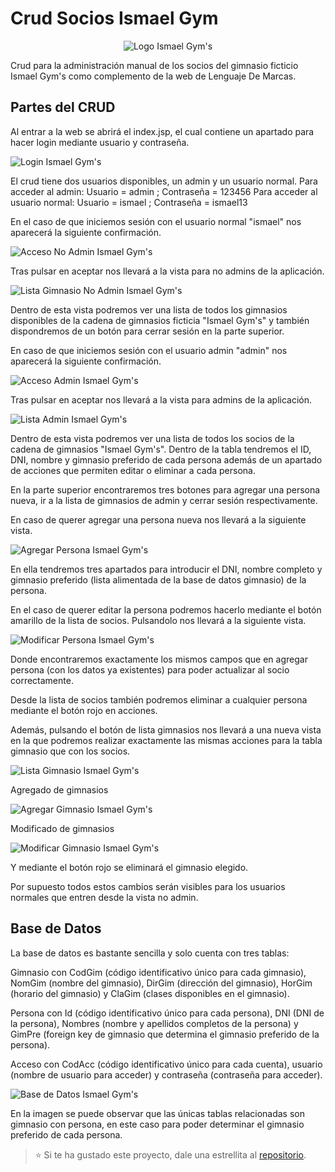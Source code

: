 # Crud Socios Ismael Gym
<center><img src="web/imagenes/logoIsmaelMod.png" alt="Logo Ismael Gym's"></center>

Crud para la administración manual de los socios del gimnasio ficticio Ismael Gym's como complemento de la web de Lenguaje De Marcas.

## Partes del CRUD
Al entrar a la web se abrirá el index.jsp, el cual contiene un apartado para hacer login mediante usuario y contraseña.

<img src="imagenesGitHub/login.png" alt="Login Ismael Gym's">

El crud tiene dos usuarios disponibles, un admin y un usuario normal.
Para acceder al admin: Usuario = admin ; Contraseña = 123456
Para acceder al usuario normal: Usuario = ismael ; Contraseña = ismael13

En el caso de que iniciemos sesión con el usuario normal "ismael" nos aparecerá la siguiente confirmación.

<img src="imagenesGitHub/accesoNoAdmin.png" alt="Acceso No Admin Ismael Gym's">

Tras pulsar en aceptar nos llevará a la vista para no admins de la aplicación.

<img src="imagenesGitHub/listaGimnasioNoAdmin.png" alt="Lista Gimnasio No Admin Ismael Gym's">

Dentro de esta vista podremos ver una lista de todos los gimnasios disponibles de la cadena de gimnasios ficticia "Ismael Gym's" y también dispondremos de un botón para cerrar sesión en la parte superior.

En caso de que iniciemos sesión con el usuario admin "admin" nos aparecerá la siguiente confirmación.

<img src="imagenesGitHub/accesoAdmin.png" alt="Acceso Admin Ismael Gym's">

Tras pulsar en aceptar nos llevará a la vista para admins de la aplicación.

<img src="imagenesGitHub/listaAdmin.png" alt="Lista Admin Ismael Gym's">

Dentro de esta vista podremos ver una lista de todos los socios de la cadena de gimnasios "Ismael Gym's". Dentro de la tabla tendremos el ID, DNI, nombre y gimnasio preferido de cada persona además de un apartado de acciones que permiten editar o eliminar a cada persona.

En la parte superior encontraremos tres botones para agregar una persona nueva, ir a la lista de gimnasios de admin y cerrar sesión respectivamente.

En caso de querer agregar una persona nueva nos llevará a la siguiente vista.

<img src="imagenesGitHub/agregarPersona.png" alt="Agregar Persona Ismael Gym's">

En ella tendremos tres apartados para introducir el DNI, nombre completo y gimnasio preferido (lista alimentada de la base de datos gimnasio) de la persona.

En el caso de querer editar la persona podremos hacerlo mediante el botón amarillo de la lista de socios. Pulsandolo nos llevará a la siguiente vista.

<img src="imagenesGitHub/modificarPersona.png" alt="Modificar Persona Ismael Gym's">

Donde encontraremos exactamente los mismos campos que en agregar persona (con los datos ya existentes) para poder actualizar al socio correctamente.

Desde la lista de socios también podremos eliminar a cualquier persona mediante el botón rojo en acciones.

Además, pulsando el botón de lista gimnasios nos llevará a una nueva vista en la que podremos realizar exactamente las mismas acciones para la tabla gimnasio que con los socios.

<img src="imagenesGitHub/listaGimnasio.png" alt="Lista Gimnasio Ismael Gym's">

Agregado de gimnasios

<img src="imagenesGitHub/agregarGimnasio.png" alt="Agregar Gimnasio Ismael Gym's">

Modificado de gimnasios

<img src="imagenesGitHub/modificarGimnasio.png" alt="Modificar Gimnasio Ismael Gym's">

Y mediante el botón rojo se eliminará el gimnasio elegido.

Por supuesto todos estos cambios serán visibles para los usuarios normales que entren desde la vista no admin.

## Base de Datos
La base de datos es bastante sencilla y solo cuenta con tres tablas:

Gimnasio con CodGim (código identificativo único para cada gimnasio), NomGim (nombre del gimnasio), DirGim (dirección del gimnasio), HorGim (horario del gimnasio) y ClaGim (clases disponibles en el gimnasio).

Persona con Id (código identificativo único para cada persona), DNI (DNI de la persona), Nombres (nombre y apellidos completos de la persona) y GimPre (foreign key de gimnasio que determina el gimnasio preferido de la persona).

Acceso con CodAcc (código identificativo único para cada cuenta), usuario (nombre de usuario para acceder) y contraseña (contraseña para acceder).

<img src="imagenesGitHub/bdworkbench.png" alt="Base de Datos Ismael Gym's">

En la imagen se puede observar que las únicas tablas relacionadas son gimnasio con persona, en este caso para poder determinar el gimnasio preferido de cada persona.

> :star: Si te ha gustado este proyecto, dale una estrellita al [repositorio](https://github.com/ismaelpacheco13/Crud-Ismael-Gym).
